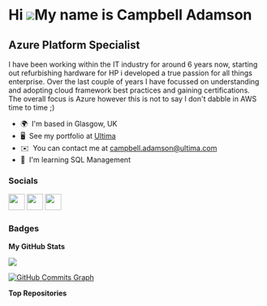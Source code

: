 Hi ![](https://user-images.githubusercontent.com/18350557/176309783-0785949b-9127-417c-8b55-ab5a4333674e.gif)My name is Campbell Adamson
========================================================================================================================================

Azure Platform Specialist
-------------------------

I have been working within the IT industry for around 6 years now, starting out refurbishing hardware for HP i developed a true passion for all things enterprise. Over the last couple of years I have focussed on understanding and adopting cloud framework best practices and gaining certifications. The overall focus is Azure however this is not to say I don't dabble in AWS time to time ;)

* 🌍  I'm based in Glasgow, UK
* 🖥️  See my portfolio at [Ultima](http://www.ultima.com)
* ✉️  You can contact me at [campbell.adamson@ultima.com](mailto:campbell.adamson@ultima.com)
* 🧠  I'm learning SQL Management


### Socials

<p align="left"> <a href="https://www.github.com/campbell-ultima" target="_blank" rel="noreferrer"><img src="https://raw.githubusercontent.com/danielcranney/readme-generator/main/public/icons/socials/github.svg" width="32" height="32" /></a> <a href="https://www.linkedin.com/in/campbell-adamson-1671a8166/" target="_blank" rel="noreferrer"><img src="https://raw.githubusercontent.com/danielcranney/readme-generator/main/public/icons/socials/linkedin.svg" width="32" height="32" /></a> <a href="https://www.stackoverflow.com/users/17937194/campbell-adamson" target="_blank" rel="noreferrer"><img src="https://raw.githubusercontent.com/danielcranney/readme-generator/main/public/icons/socials/stackoverflow.svg" width="32" height="32" /></a></p>

### Badges

<b>My GitHub Stats</b>

<a href="http://www.github.com/campbell-ultima"><img src="https://github-readme-streak-stats.herokuapp.com/?user=campbell-ultima&stroke=ffffff&background=1c1917&ring=0891b2&fire=0891b2&currStreakNum=ffffff&currStreakLabel=0891b2&sideNums=ffffff&sideLabels=ffffff&dates=ffffff&hide_border=true" /></a>

<a href="http://www.github.com/campbell-ultima"><img src="https://activity-graph.herokuapp.com/graph?username=campbell-ultima&bg_color=1c1917&color=ffffff&line=0891b2&point=ffffff&area_color=1c1917&area=true&hide_border=true&custom_title=GitHub%20Commits%20Graph" alt="GitHub Commits Graph" /></a>

<b>Top Repositories</b>

<div width="100%" align="center"></div><br /><br /><br /><br /><br /><br /><br />
